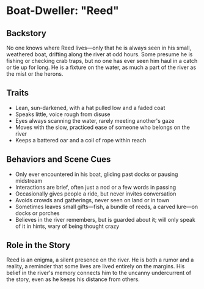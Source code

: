 # Boat-Dweller: "Reed"

## Backstory

No one knows where Reed lives—only that he is always seen in his small, weathered boat, drifting along the river at odd hours. Some presume he is fishing or checking crab traps, but no one has ever seen him haul in a catch or tie up for long. He is a fixture on the water, as much a part of the river as the mist or the herons.

## Traits

- Lean, sun-darkened, with a hat pulled low and a faded coat
- Speaks little, voice rough from disuse
- Eyes always scanning the water, rarely meeting another's gaze
- Moves with the slow, practiced ease of someone who belongs on the river
- Keeps a battered oar and a coil of rope within reach

## Behaviors and Scene Cues

- Only ever encountered in his boat, gliding past docks or pausing midstream
- Interactions are brief, often just a nod or a few words in passing
- Occasionally gives people a ride, but never invites conversation
- Avoids crowds and gatherings, never seen on land or in town
- Sometimes leaves small gifts—fish, a bundle of reeds, a carved lure—on docks or porches
- Believes in the river remembers, but is guarded about it; will only speak of it in hints, wary of being thought crazy

## Role in the Story

Reed is an enigma, a silent presence on the river. He is both a rumor and a reality, a reminder that some lives are lived entirely on the margins. His belief in the river's memory connects him to the uncanny undercurrent of the story, even as he keeps his distance from others. 